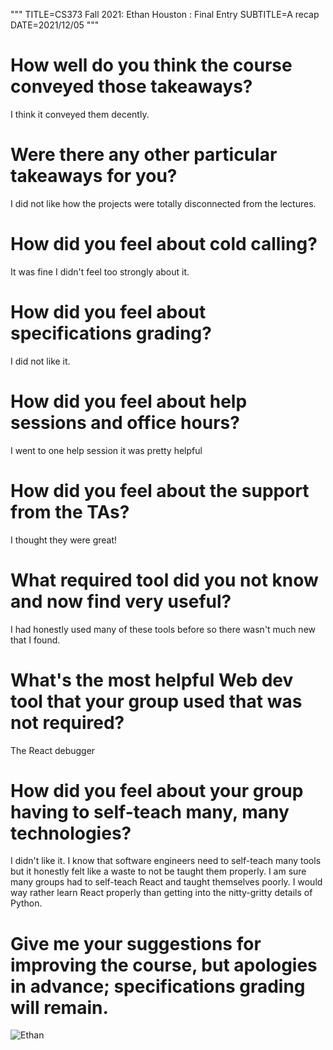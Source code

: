 """
TITLE=CS373 Fall 2021: Ethan Houston : Final Entry
SUBTITLE=A recap
DATE=2021/12/05
"""

# How well do you think the course conveyed those takeaways?
I think it conveyed them decently.
# Were there any other particular takeaways for you?
I did not like how the projects were totally disconnected from the lectures.
# How did you feel about cold calling?
It was fine I didn't feel too strongly about it. 
# How did you feel about specifications grading?
I did not like it.
# How did you feel about help sessions and office hours?
I went to one help session it was pretty helpful
# How did you feel about the support from the TAs?
I thought they were great!
# What required tool did you not know and now find very useful?
I had honestly used many of these tools before so there wasn't much new that I found.
# What's the most helpful Web dev tool that your group used that was not required?
The React debugger
# How did you feel about your group having to self-teach many, many technologies?
I didn't like it. I know that software engineers need to self-teach many tools but it honestly felt like a waste to not be taught them properly. I am sure many groups had to self-teach React and taught themselves poorly. I would way rather learn React properly than getting into the nitty-gritty details of Python.
# Give me your suggestions for improving the course, but apologies in advance; specifications grading will remain.

![Ethan](../../../img/sarosa_small.jpg)